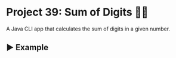 # Project 39: Sum of Digits 🔢➕

A Java CLI app that calculates the sum of digits in a given number.

## ▶️ Example

